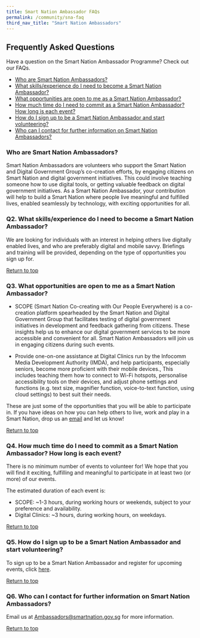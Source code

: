 ```yaml
---
title: Smart Nation Ambassador FAQs
permalink: /community/sna-faq
third_nav_title: "Smart Nation Ambassadors"
---
```


## **Frequently Asked Questions**

Have a question on the Smart Nation Ambassador Programme? Check out our FAQs.

- [Who are Smart Nation Ambassadors?](#q1-Who-are-Smart-Nation-Ambassadors) 
- [What skills/experience do I need to become a Smart Nation Ambassador?](#q2-what-skills-experience-do-i-need-to-become-a-smart-nation-ambassador)
- [What opportunities are open to me as a Smart Nation Ambassador?](#q3-what-opportunities-are-open-to-me-as-a-smart-nation-ambassador)
- [How much time do I need to commit as a Smart Nation Ambassador? How long is each event?](#q4-how-much-time-do-i-need-to-commit-as-a-smart-nation-ambassador)
- [How do I sign up to be a Smart Nation Ambassador and start volunteering?](#q5-how-do-i-sign-up-to-be-a-smart-nation-ambassador-and-start-volunteering)
- [Who can I contact for further information on Smart Nation Ambassadors?](#q6-who-can-i-contact-for-further-information-on-smart-nation-ambassadors)

### **Who are Smart Nation Ambassadors?**

Smart Nation Ambassadors are volunteers who support the Smart Nation and Digital Government Group’s co-creation efforts, by engaging citizens on Smart Nation and digital government initiatives. This could involve teaching someone how to use digital tools, or getting valuable feedback on digital government initiatives. As a Smart Nation Ambassador, your contribution will help to build a Smart Nation where people live meaningful and fulfilled lives, enabled seamlessly by technology, with exciting opportunities for all.

### **Q2. What skills/experience do I need to become a Smart Nation Ambassador?**

We are looking for individuals with an interest in helping others live digitally enabled lives, and who are preferably digital and mobile savvy. Briefings and training will be provided, depending on the type of opportunities you sign up for.

[Return to top](#frequently-asked-questions)

### **Q3. What opportunities are open to me as a Smart Nation Ambassador?**

- SCOPE (Smart Nation Co-creating with Our People Everywhere) is a co-creation platform spearheaded by the Smart Nation and Digital Government Group that facilitates testing of digital government initiatives in development and feedback gathering from citizens. These insights help us to enhance our digital government services to be more accessible and convenient for all. Smart Nation Ambassadors will join us in engaging citizens during such events.

- Provide one-on-one assistance at Digital Clinics run by the Infocomm Media Development Authority (IMDA), and help participants, especially seniors, become more proficient with their mobile devices., This includes teaching them how to connect to Wi-Fi hotspots, personalise accessibility tools on their devices, and adjust phone settings and functions (e.g. text size, magnifier function, voice-to-text function, using cloud settings) to best suit their needs.

These are just some of the opportunities that you will be able to participate in. If you have ideas on how you can help others to live, work and play in a Smart Nation, drop us an [email](mailto:ambassadors@smartnation.gov.sg) and let us know!

[Return to top](#frequently-asked-questions)

### **Q4. How much time do I need to commit as a Smart Nation Ambassador? How long is each event?**

There is no minimum number of events to volunteer for! We hope that you will find it exciting, fulfilling and meaningful to participate in at least two (or more) of our events.

The estimated duration of each event is:

- SCOPE: ~1-3 hours, during working hours or weekends, subject to your preference and availability.
- Digital Clinics: ~3 hours, during working hours, on weekdays.

[Return to top](#frequently-asked-questions)

### **Q5. How do I sign up to be a Smart Nation Ambassador and start volunteering?**

To sign up to be a Smart Nation Ambassador and register for upcoming events, click [here](https://www.volunteer.sg/volunteer/agencies/agency_details?code=SmartNation).

[Return to top](#frequently-asked-questions)

### **Q6. Who can I contact for further information on Smart Nation Ambassadors?**

Email us at [Ambassadors@smartnation.gov.sg](mailto:ambassadors@smartnation.gov.sg) for more information.

[Return to top](#frequently-asked-questions)
